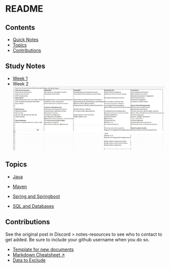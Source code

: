 # README

## Contents
- [Quick Notes](#quick-notes)
- [Topics](#topics)
- [Contributions](#contributions)

## Study Notes

- [Week 1](./Week1StudyNotes.md)
- Week 2
![](./Images/StudyTopicsWeek2.png)

## Topics

- [Java](./Java.md)

- [Maven](./Maven.md)

- [Spring and Springboot](./SpringBootNav.md)

- [SQL and Databases](./SQL.md)

## Contributions
See the original post in Discord > notes-resources to see who to contact to get added. Be sure to include your github username when you do so.
- [Template for new documents](./newFileTemplate.md)
- [Markdown Cheatsheet ↗️](https://www.markdownguide.org/cheat-sheet/)
- [Data to Exclude](./DatatoExclude.md)